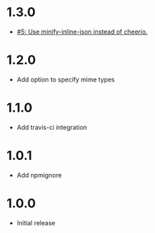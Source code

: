 # 1.3.0
* [#5: Use minify-inline-json instead of cheerio.](https://github.com/haensl/gulp-minify-inline-json/issues/5)

# 1.2.0
* Add option to specify mime types

# 1.1.0
* Add travis-ci integration

# 1.0.1
* Add npmignore

# 1.0.0
* Initial release
